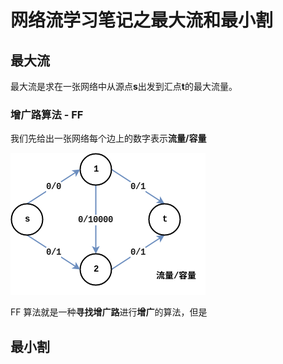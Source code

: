 # 网络流学习笔记之最大流和最小割

## 最大流

最大流是求在一张网络中从源点**s**出发到汇点**t**的最大流量。

### 增广路算法 - FF

我们先给出一张网络每个边上的数字表示**流量/容量**

![MF1](../../../pic/draw.io_pic/2019-10-19/MF1.png)

FF 算法就是一种**寻找增广路**进行**增广**的算法，但是

## 最小割
